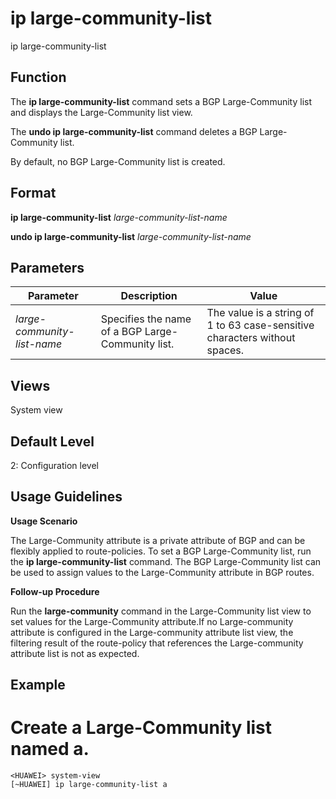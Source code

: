 ip large-community-list
=======================

ip large-community-list

Function
--------



The **ip large-community-list** command sets a BGP Large-Community list and displays the Large-Community list view.

The **undo ip large-community-list** command deletes a BGP Large-Community list.



By default, no BGP Large-Community list is created.


Format
------

**ip large-community-list** *large-community-list-name*

**undo ip large-community-list** *large-community-list-name*


Parameters
----------

| Parameter | Description | Value |
| --- | --- | --- |
| *large-community-list-name* | Specifies the name of a BGP Large-Community list. | The value is a string of 1 to 63 case-sensitive characters without spaces. |



Views
-----

System view


Default Level
-------------

2: Configuration level


Usage Guidelines
----------------

**Usage Scenario**



The Large-Community attribute is a private attribute of BGP and can be flexibly applied to route-policies. To set a BGP Large-Community list, run the **ip large-community-list** command. The BGP Large-Community list can be used to assign values to the Large-Community attribute in BGP routes.



**Follow-up Procedure**



Run the **large-community** command in the Large-Community list view to set values for the Large-Community attribute.If no Large-community attribute is configured in the Large-community attribute list view, the filtering result of the route-policy that references the Large-community attribute list is not as expected.




Example
-------

# Create a Large-Community list named a.
```
<HUAWEI> system-view
[~HUAWEI] ip large-community-list a

```